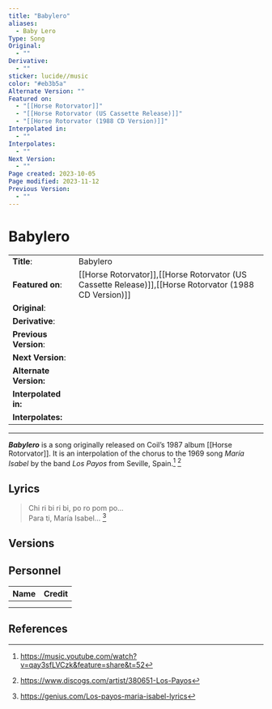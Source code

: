 ```yaml
---
title: "Babylero"
aliases:
  - Baby Lero
Type: Song
Original:
  - ""
Derivative:
  - ""
sticker: lucide//music
color: "#eb3b5a"
Alternate Version: ""
Featured on:
  - "[[Horse Rotorvator]]"
  - "[[Horse Rotorvator (US Cassette Release)]]"
  - "[[Horse Rotorvator (1988 CD Version)]]"
Interpolated in:
  - ""
Interpolates:
  - ""
Next Version:
  - ""
Page created: 2023-10-05
Page modified: 2023-11-12
Previous Version:
  - ""
---
```


# Babylero

|  |  |
| --- | --- |
| __Title__: | Babylero |
| __Featured on__: | [[Horse Rotorvator]],[[Horse Rotorvator (US Cassette Release)]],[[Horse Rotorvator (1988 CD Version)]] |
| __Original__: |  |
| __Derivative__: |  |
| __Previous Version__: |  |
| __Next Version__: |  |
| __Alternate Version:__ |  |
| __Interpolated in:__ |  |
| __Interpolates:__ |  |

---

*__Babylero__* is a song originally released on Coil’s 1987 album [[Horse Rotorvator]]. It is an interpolation of the chorus to the 1969 song *María Isabel* by the band *Los Payos* from Seville, Spain.[^1] [^2]

## Lyrics

> Chi ri bi ri bi, po ro pom po…  
> Para ti, María Isabel… [^3]

## Versions

## Personnel

|Name|Credit|
|---|---|
|||
|||

## References

[^1]:<https://music.youtube.com/watch?v=qay3sfLVCzk&feature=share&t=52>
[^2]: <https://www.discogs.com/artist/380651-Los-Payos>
[^3]:  <https://genius.com/Los-payos-maria-isabel-lyrics>
